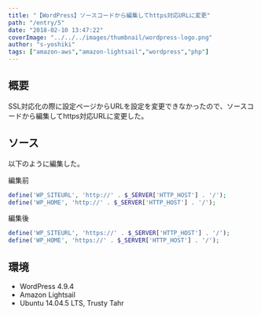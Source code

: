```yaml
---
title: "【WordPress】ソースコードから編集してhttps対応URLに変更"
path: "/entry/5"
date: "2018-02-10 13:47:22"
coverImage: "../../../images/thumbnail/wordpress-logo.png"
author: "s-yoshiki"
tags: ["amazon-aws","amazon-lightsail","wordpress","php"]
---
```


## 概要

SSL対応化の際に設定ページからURLを設定を変更できなかったので、ソースコードから編集してhttps対応URLに変更した。

## ソース

以下のように編集した。

編集前

```php
define('WP_SITEURL', 'http://' . $_SERVER['HTTP_HOST'] . '/');
define('WP_HOME', 'http://' . $_SERVER['HTTP_HOST'] . '/');
```

編集後

```php
define('WP_SITEURL', 'https://' . $_SERVER['HTTP_HOST'] . '/');
define('WP_HOME', 'https://' . $_SERVER['HTTP_HOST'] . '/');
```

## 環境

- WordPress 4.9.4
- Amazon Lightsail
- Ubuntu 14.04.5 LTS, Trusty Tahr
